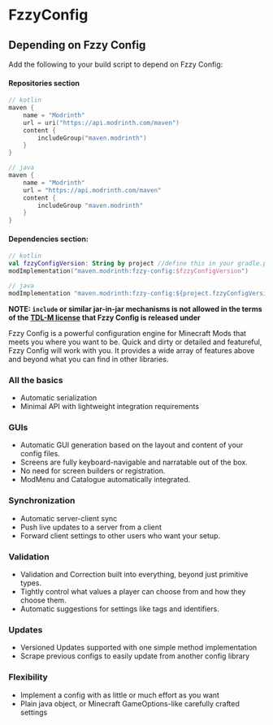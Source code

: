 # FzzyConfig

## Depending on Fzzy Config
Add the following to your build script to depend on Fzzy Config:

#### Repositories section
``` Kotlin
// kotlin
maven {
    name = "Modrinth"
    url = uri("https://api.modrinth.com/maven")
    content {
        includeGroup("maven.modrinth")
    }
}
```
``` java
// java
maven {
    name = "Modrinth"
    url = "https://api.modrinth.com/maven"
    content {
        includeGroup "maven.modrinth"
    }
}
```

#### Dependencies section:
``` kotlin
// kotlin
val fzzyConfigVersion: String by project //define this in your gradle.properties file
modImplementation("maven.modrinth:fzzy-config:$fzzyConfigVersion")
```
``` java
// java
modImplementation "maven.modrinth:fzzy-config:${project.fzzyConfigVersion}"
```

**NOTE: `include` or similar jar-in-jar mechanisms is not allowed in the terms of the [TDL-M license](https://github.com/fzzyhmstrs/Timefall-Development-Licence-Modified) that Fzzy Config is released under**

Fzzy Config is a powerful configuration engine for Minecraft Mods that meets you where you want to be. Quick and dirty or detailed and featureful, Fzzy Config will work with you. It provides a wide array of features above and beyond what you can find in other libraries.

### All the basics
* Automatic serialization
* Minimal API with lightweight integration requirements

### GUIs
* Automatic GUI generation based on the layout and content of your config files.
* Screens are fully keyboard-navigable and narratable out of the box.
* No need for screen builders or registration.
* ModMenu and Catalogue automatically integrated.

### Synchronization 
* Automatic server-client sync
* Push live updates to a server from a client
* Forward client settings to other users who want your setup.

### Validation
* Validation and Correction built into everything, beyond just primitive types. 
* Tightly control what values a player can choose from and how they choose them.
* Automatic suggestions for settings like tags and identifiers.

### Updates
* Versioned Updates supported with one simple method implementation
* Scrape previous configs to easily update from another config library

### Flexibility
* Implement a config with as little or much effort as you want
* Plain java object, or Minecraft GameOptions-like carefully crafted settings